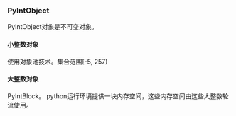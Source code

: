 ### PyIntObject

PyIntObject对象是不可变对象。

#### 小整数对象
使用对象池技术。集合范围[-5, 257)

#### 大整数对象
PyIntBlock。
python运行环境提供一块内存空间，这些内存空间由这些大整数轮流使用。

